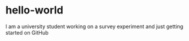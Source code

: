 # hello-world
I am a university student working on a survey experiment and just getting started on GitHub
